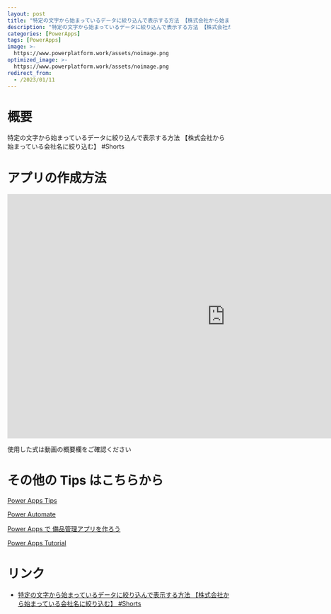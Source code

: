 ```yaml
---
layout: post
title: "特定の文字から始まっているデータに絞り込んで表示する方法 【株式会社から始まっている会社名に絞り込む】 #Shorts"
description: "特定の文字から始まっているデータに絞り込んで表示する方法 【株式会社から始まっている会社名に絞り込む】 #Shortsを動画で分かりやすく解説"
categories: [PowerApps]
tags: [PowerApps]
image: >-
  https://www.powerplatform.work/assets/noimage.png
optimized_image: >-
  https://www.powerplatform.work/assets/noimage.png
redirect_from:
  - /2023/01/11
---
```



#  概要

特定の文字から始まっているデータに絞り込んで表示する方法 【株式会社から始まっている会社名に絞り込む】 #Shorts


# アプリの作成方法

<iframe width="983" height="553" src="https://www.youtube.com/embed/CX1UihHtF3o" title="YouTube video player" frameborder="0" allow="accelerometer; autoplay; clipboard-write; encrypted-media; gyroscope; picture-in-picture" allowfullscreen></iframe>


使用した式は動画の概要欄をご確認ください


# その他の Tips はこちらから

[Power Apps Tips](https://www.youtube.com/watch?v=VrAQf3JQ7yM&list=PLVhFi1fb3DqakSLVMn22DDcySXh9jtzi- )


[Power Automate](https://www.youtube.com/watch?v=-YnJYT0ASEM&list=PLVhFi1fb3Dqbzic6GieqnLFgD3aTj-eHA)


[Power Apps で 備品管理アプリを作ろう](https://www.youtube.com/playlist?list=PLVhFi1fb3DqZM3HKb8Hea6XEL96990Fyn)


[Power Apps Tutorial](https://www.youtube.com/playlist?list=PLVhFi1fb3DqalxpL974VvAJvV4iWoSbe_)


# リンク


- [特定の文字から始まっているデータに絞り込んで表示する方法 【株式会社から始まっている会社名に絞り込む】 #Shorts](https://www.youtube.com/watch?v=CX1UihHtF3o)

